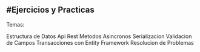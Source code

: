#Ejercicios y Practicas
-----------------------------------------------------
Temas:

Estructura de Datos
Api Rest
Metodos Asincronos
Serializacion
Validacion de Campos
Transacciones con Entity Framework
Resolucion de Problemas
